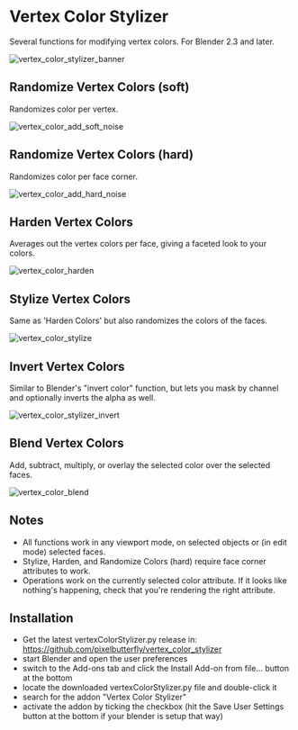 # Vertex Color Stylizer
Several functions for modifying vertex colors. For Blender 2.3 and later.

![vertex_color_stylizer_banner](https://user-images.githubusercontent.com/61604905/234193874-39b382bf-df69-4e2e-acc6-1d360e0f0be9.png)

## Randomize Vertex Colors (soft)
Randomizes color per vertex.

![vertex_color_add_soft_noise](https://user-images.githubusercontent.com/61604905/234193903-e89caadc-70bc-475d-8a41-6e281d2fa68e.png)

## Randomize Vertex Colors (hard)
Randomizes color per face corner.

![vertex_color_add_hard_noise](https://user-images.githubusercontent.com/61604905/234194003-42364227-53e9-4b1a-9e36-42e4dd2d22ca.png)

## Harden Vertex Colors
Averages out the vertex colors per face, giving a faceted look to your colors.

![vertex_color_harden](https://user-images.githubusercontent.com/61604905/234193962-3e2924e7-a172-4915-a649-8bc792f573a3.png)

## Stylize Vertex Colors
Same as 'Harden Colors' but also randomizes the colors of the faces.

![vertex_color_stylize](https://user-images.githubusercontent.com/61604905/234194033-3234ee7d-8f75-4b38-819c-625d73ab3873.png)

## Invert Vertex Colors
Similar to Blender's "invert color" function, but lets you mask by channel and optionally inverts the alpha as well.

![vertex_color_stylizer_invert](https://user-images.githubusercontent.com/61604905/234194279-fb23a8e3-6411-4ab6-b295-edb577a2b8c5.png)

## Blend Vertex Colors
Add, subtract, multiply, or overlay the selected color over the selected faces.

![vertex_color_blend](https://user-images.githubusercontent.com/61604905/234195912-6f64820d-5912-41c4-b864-cbaeccf0676e.png)


## Notes
* All functions work in any viewport mode, on selected objects or (in edit mode) selected faces. 
* Stylize, Harden, and Randomize Colors (hard) require face corner attributes to work.
* Operations work on the currently selected color attribute. If it looks like nothing's happening, check that you're rendering the right attribute.

## Installation
* Get the latest vertexColorStylizer.py release in: https://github.com/pixelbutterfly/vertex_color_stylizer
* start Blender and open the user preferences
* switch to the Add-ons tab and click the Install Add-on from file... button at the bottom
* locate the downloaded vertexColorStylizer.py file and double-click it
* search for the addon "Vertex Color Stylizer"
* activate the addon by ticking the checkbox (hit the Save User Settings button at the bottom if your blender is setup that way)

